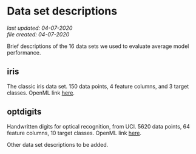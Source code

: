 # Data set descriptions

_last updated: 04-07-2020_  
_file created: 04-07-2020_

Brief descriptions of the 16 data sets we used to evaluate average model performance.

## iris

The classic iris data set. 150 data points, 4 feature columns, and 3 target classes. OpenML link [here](https://www.openml.org/d/61).

## optdigits

Handwritten digits for optical recognition, from UCI. 5620 data points, 64 feature columns, 10 target classes. OpenML link [here](https://www.openml.org/d/28).

Other data set descriptions to be added.
